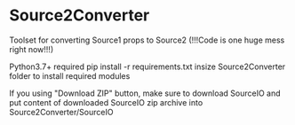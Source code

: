 # Source2Converter
Toolset for converting Source1 props to Source2 (!!!Code is one huge mess right now!!!)

Python3.7+ required
pip install -r requirements.txt insize Source2Converter folder to install required modules

If you using "Download ZIP" button, make sure to download SourceIO and put content of downloaded SourceIO zip archive into Source2Converter/SourceIO
